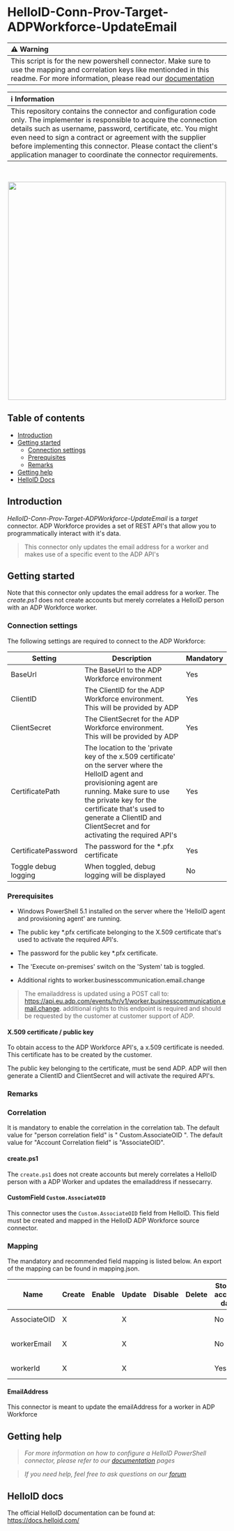 # HelloID-Conn-Prov-Target-ADPWorkforce-UpdateEmail

| :warning: Warning |
|:---------------------------|
| This script is for the new powershell connector. Make sure to use the mapping and correlation keys like mentionded in this readme. For more information, please read our [documentation](https://docs.helloid.com/en/provisioning/target-systems/powershell-v2-target-systems.html)

| :information_source: Information |
|:---------------------------|
| This repository contains the connector and configuration code only. The implementer is responsible to acquire the connection details such as username, password, certificate, etc. You might even need to sign a contract or agreement with the supplier before implementing this connector. Please contact the client's application manager to coordinate the connector requirements.       |
<br />
<p align="center">
  <img src="https://www.tools4ever.nl/connector-logos/adp-logo.png" width="500">
</p>

## Table of contents

- [Introduction](#Introduction)
- [Getting started](#Getting-started)
  + [Connection settings](#Connection-settings)
  + [Prerequisites](#Prerequisites)
  + [Remarks](#Remarks)
- [Getting help](#Getting-help)
- [HelloID Docs](#HelloID-docs)

## Introduction

_HelloID-Conn-Prov-Target-ADPWorkforce-UpdateEmail_ is a _target_ connector. ADP Workforce provides a set of REST API's that allow you to programmatically interact with it's data.

> This connector only updates the email address for a worker and makes use of a specific event to the ADP API's

## Getting started

Note that this connector only updates the email address for a worker. The _create.ps1_ does not create accounts but merely correlates a HelloID person with an ADP Workforce worker.

### Connection settings

The following settings are required to connect to the ADP Workforce:

| Setting      | Description                        | Mandatory   |
| ------------ | -----------                        | ----------- |
| BaseUrl      | The BaseUrl to the ADP Workforce environment | Yes |
| ClientID     | The ClientID for the ADP Workforce environment. This will be provided by ADP | Yes |
| ClientSecret | The ClientSecret for the ADP Workforce environment. This will be provided by ADP | Yes |
| CertificatePath | The location to the 'private key of the x.509 certificate' on the server where the HelloID agent and provisioning agent are running. Make sure to use the private key for the certificate that's used to generate a ClientID and ClientSecret and for activating the required API's | Yes |
| CertificatePassword | The password for the *.pfx certificate | Yes |
| Toggle debug logging | When toggled, debug logging will be displayed | No |

### Prerequisites

- Windows PowerShell 5.1 installed on the server where the 'HelloID agent and provisioning agent' are running.

- The public key *.pfx certificate belonging to the X.509 certificate that's used to activate the required API's.

- The password for the public key *.pfx certificate.

- The 'Execute on-premises' switch on the 'System' tab is toggled.

- Additional rights to worker.businesscommunication.email.change

> The emailaddress is updated using a POST call to: https://api.eu.adp.com/events/hr/v1/worker.businesscommunication.email.change. additional rights to this endpoint is required and should be requested by the customer at customer support of ADP.

#### X.509 certificate / public key

To obtain access to the ADP Workforce API's, a x.509 certificate is needed. This certificate has to be created by the customer.

The public key belonging to the certificate, must be send ADP. ADP will then generate a ClientID and ClientSecret and will activate the required API's.

### Remarks

### Correlation
It is mandatory to enable the correlation in the correlation tab. The default value for "person correlation field" is " Custom.AssociateOID ". The default value for "Account Correlation field" is "AssociateOID".

#### create.ps1

The `create.ps1` does not create accounts but merely correlates a HelloID person with a ADP Worker and updates the emailaddress if nessecarry.

#### CustomField `Custom.AssociateOID`

This connector uses the `Custom.AssociateOID` field from HelloID. This field must be created and mapped in the HelloID ADP Workforce source connector.

### Mapping
The mandatory and recommended field mapping is listed below. An export of the mapping can be found in mapping.json.

| Name           | Create | Enable | Update | Disable | Delete | Store in account data | Used in Notification | Default mapping                            | Mandatory | Comment                                        |
| -------------- | ------ | ------ | ------ | ------- | ------ | ------ | --------------------- | ------------------------------------------ | --------- | ---------------------------------------------- |
| AssociateOID     | X      |        | X      |         |        | No            | No | Custom.AssociateOID       |   Yes     | AssociateOID from ADP | 
| workerEmail | X      |        | X      |         |        | No  |  No| Emailaddress generated  |   Yes     | Generated email address |
| workerId           | X       |        | X      |         |        | Yes              |  Yes   | ExternalID | Yes          | ExternalID from person  |


#### EmailAddress

This connector is meant to update the emailAddress for a worker in ADP Workforce

## Getting help

> _For more information on how to configure a HelloID PowerShell connector, please refer to our [documentation](https://docs.helloid.com/hc/en-us/articles/360012558020-Configure-a-custom-PowerShell-target-system) pages_

> _If you need help, feel free to ask questions on our [forum](https://forum.helloid.com)_

## HelloID docs

The official HelloID documentation can be found at: https://docs.helloid.com/
